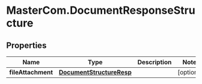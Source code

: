 # MasterCom.DocumentResponseStructure

## Properties

Name | Type | Description | Notes
------------ | ------------- | ------------- | -------------
**fileAttachment** | [**DocumentStructureResp**](DocumentStructureResp.md) |  | [optional] 


